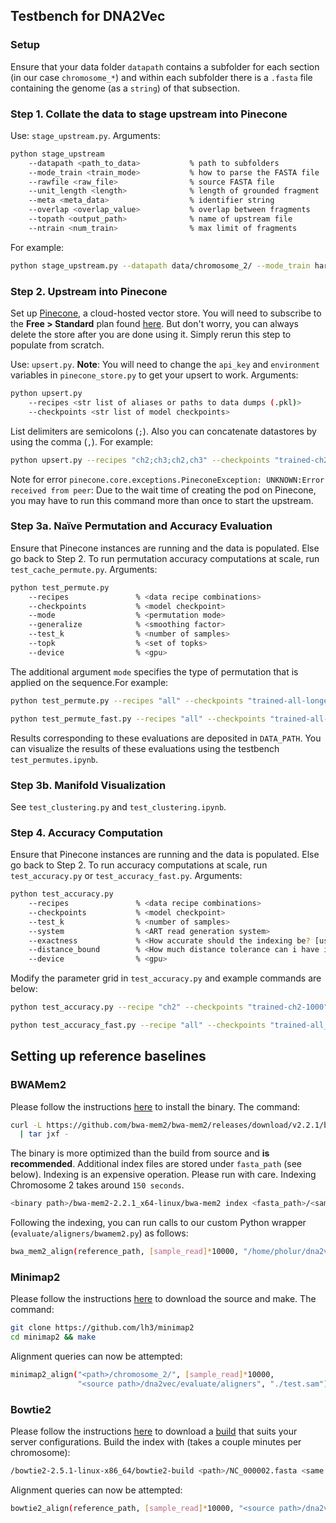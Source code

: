 ## Testbench for DNA2Vec


### Setup
Ensure that your data folder `datapath` contains a subfolder for each section (in our case `chromosome_*`) and within each subfolder there is a `.fasta` file containing the genome (as a `string`) of that subsection.

### Step 1. Collate the data to stage upstream into Pinecone
Use: `stage_upstream.py`. Arguments:
```bash
python stage_upstream 
    --datapath <path_to_data>           % path to subfolders
    --mode_train <train_mode>           % how to parse the FASTA file
    --rawfile <raw_file>                % source FASTA file
    --unit_length <length>              % length of grounded fragment
    --meta <meta_data>                  % identifier string
    --overlap <overlap_value>           % overlap between fragments
    --topath <output_path>              % name of upstream file
    --ntrain <num_train>                % max limit of fragments

```

For example:
```bash
python stage_upstream.py --datapath data/chromosome_2/ --mode_train hard_serialized --rawfile NC_000002.fasta --unit_length 1000 --meta CH2 --overlap 200 --topath floodfill.pkl --ntrain 500000
```



### Step 2. Upstream into Pinecone
Set up [Pinecone](https://app.pinecone.io/organizations/-NUbbjSKn59kR22U_SS6/settings/projects), a cloud-hosted vector store. You will need to subscribe to the **Free > Standard** plan found [here](https://app.pinecone.io/organizations/-NUbbjSKn59kR22U_SS6/settings/billing/plans). But don't worry, you can always delete the store after you are done using it. Simply rerun this step to populate from scratch.

Use: `upsert.py`. **Note**: You will need to change the `api_key` and `environment` variables in `pinecone_store.py` to get your upsert to work. Arguments:
```bash
python upsert.py 
    --recipes <str list of aliases or paths to data dumps (.pkl)> 
    --checkpoints <str list of model checkpoints>
```
List delimiters are semicolons (`;`). Also you can concatenate datastores by using the comma (`,`).
For example:
```bash
python upsert.py --recipes "ch2;ch3;ch2,ch3" --checkpoints "trained-ch2-1000"
```
Note for error `pinecone.core.exceptions.PineconeException: UNKNOWN:Error received from peer`: Due to the wait time of creating the pod on Pinecone, you may have to run this command more than once to start the upstream.

### Step 3a. Naïve Permutation and Accuracy Evaluation

Ensure that Pinecone instances are running and the data is populated. Else go back to Step 2. To run permutation accuracy computations at scale, run `test_cache_permute.py`. Arguments:
```bash
python test_permute.py 
    --recipes               % <data recipe combinations>
    --checkpoints           % <model checkpoint>
    --mode                  % <permutation mode>
    --generalize            % <smoothing factor>
    --test_k                % <number of samples>
    --topk                  % <set of topks>
    --device                % <gpu>
```
The additional argument `mode` specifies the type of permutation that is applied on the sequence.For example:
```bash
python test_permute.py --recipes "all" --checkpoints "trained-all-longer" --mode "random_sub" --generalize 25 --test_k 1000 --topk 5;25;50 --device "cuda:1"

python test_permute_fast.py --recipes "all" --checkpoints "trained-all-longer" --generalize 25 --test_k 1000 --topk 5;25;50 --device "cuda:1"
```

Results corresponding to these evaluations are deposited in `DATA_PATH`. You can visualize the results of these evaluations using the testbench `test_permutes.ipynb`.

### Step 3b. Manifold Visualization
See `test_clustering.py` and `test_clustering.ipynb`.


### Step 4. Accuracy Computation
Ensure that Pinecone instances are running and the data is populated. Else go back to Step 2. To run accuracy computations at scale, run `test_accuracy.py` or `test_accuracy_fast.py`. Arguments:
```bash
python test_accuracy.py 
    --recipes               % <data recipe combinations>
    --checkpoints           % <model checkpoint>
    --test_k                % <number of samples>
    --system                % <ART read generation system>
    --exactness             % <How accurate should the indexing be? [useful for inexact matching]>
    --distance_bound        % <How much distance tolerance can i have in a correct alignment [useful for inexact matching]>
    --device                % <gpu>
```

Modify the parameter grid in `test_accuracy.py` and example commands are below:
```bash
python test_accuracy.py --recipe "ch2" --checkpoints "trained-ch2-1000" --test 10000 --system "MSv3" --exactness 10 --distance_bound 10

python test_accuracy_fast.py --recipe "all" --checkpoints "trained-all_longer" --test 10000 --system "MSv3" --exactness 50 --distance_bound 10

```

## Setting up reference baselines
### BWAMem2
Please follow the instructions [here](https://github.com/bwa-mem2/bwa-mem2) to install the binary. The command:
```bash
curl -L https://github.com/bwa-mem2/bwa-mem2/releases/download/v2.2.1/bwa-mem2-2.2.1_x64-linux.tar.bz2 \
  | tar jxf -
```

The binary is more optimized than the build from source and **is recommended**. Additional index files are stored under `fasta_path` (see below). Indexing is an expensive operation. Please run with care. Indexing Chromosome 2 takes around `150 seconds`.
```bash
<binary path>/bwa-mem2-2.2.1_x64-linux/bwa-mem2 index <fasta_path>/<sample>.fasta
```
Following the indexing, you can run calls to our custom Python wrapper (`evaluate/aligners/bwamem2.py`) as follows:
```bash
bwa_mem2_align(reference_path, [sample_read]*10000, "/home/pholur/dna2vec/evaluate/aligners", "./test.sam");
```

### Minimap2
Please follow the instructions [here](https://github.com/lh3/minimap2) to download the source and make. The command:
```bash
git clone https://github.com/lh3/minimap2
cd minimap2 && make
```
Alignment queries can now be attempted:
```bash
minimap2_align("<path>/chromosome_2/", [sample_read]*10000, 
               "<source path>/dna2vec/evaluate/aligners", "./test.sam");
```

### Bowtie2
Please follow the instructions [here](https://github.com/BenLangmead/bowtie2) to download a [build](https://github.com/BenLangmead/bowtie2/releases) that suits your server configurations. Build the index with (takes a couple minutes per chromosome):
```bash
/bowtie2-2.5.1-linux-x86_64/bowtie2-build <path>/NC_000002.fasta <same or different index path>/NC_000002
```
Alignment queries can now be attempted:
```bash
bowtie2_align(reference_path, [sample_read]*10000, "<source path>/dna2vec/evaluate/aligners/bowtie2-2.5.1-linux-x86_64", "./test.sam");
```